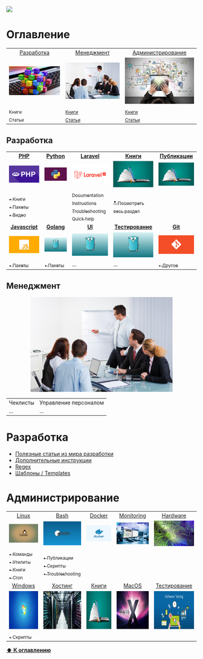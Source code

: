 ![](https://github.styleci.io/repos/7548986/shield?style=plastic)

# Оглавление
<table>
    <tr>
        <td align="center">
            <a href="#разработка">Разработка</a>
        </td>
        <td align="center">
            <a href="#менеджмент">Менеджмент</a>
        </td>
        <td align="center">
            <a href="#администрирование">Администрирование</a>
        </td>
    </tr>
    <tr>
        <td align="center">
            <a href="programming"><img src="images/programming.jpg" width=300px;></a>
        </td>
        <td align="center">
            <a href="#management"><img src="images/management.jpg" width=300px;></a>
        </td>
        <td align="center">
            <a href="#administration"><img src="images/administration.jpg" width=300px;></a>
        </td> 
    </tr>
    <tr>
        <td>
            <sub>Книги</sub><br/>
            <sub>Статьи</sub>
        </td>
        <td>
            <sub><a href="/Management/Books/README.md">Книги</a></sub><br/>
            <sub><a href="/Management/Posts/README.md">Статьи</a></sub>
        </td>
        <td>
            <sub><a href="/Management/Books/README.md">Книги</a></sub><br/>
            <sub><a href="/Management/Posts/README.md">Статьи</a></sub>
        </td> 
    </tr>
</table>

## Разработка

<table>
    <tr>
        <td align="center">
            <a href="/Development/Laravel/README.md"><b>PHP</b></a>
        </td>
        <td align="center">
            <a href="/Development/Python/.."><b>Python</b></a>
        </td>
        <td align="center">
            <a href="/Development/Laravel/README.md"><b>Laravel</b></a>
        </td>
        <td align="center">
            <a href="/Development/Books/README.md"><b>Книги</b></a>
        </td>
        <td align="center">
            <a href="#"><b>Публикации</b></a>
        </td>
    </tr>
    <tr>
        <td align="center">
            <img src="images/php.png" width="150">
        </td>
        <td align="center">
            <img src="images/python.jpg" width="150">
        </td>
        <td align="center">
                <img src="images/laravel.png" width="150">
        </td>
        <td align="center">
                <img src="images/books.jpg" width="150">
        </td>
        <td align="center">
                <img src="images/books.jpg" width="150">
        </td>
    </tr>
    <tr>
        <td>
            <a href=""><sub>&bull; Книги</sub></a></br>
            <a href="/Development/PHP_Packets/README.md"><sub>&bull; Пакеты</sub></a></br>
            <a href="/PHP/Videos/README.md"><sub>&bull; Видео</sub></a></br>
        </td>
        <td>
        </td>
        <td>
            <a href="/Development/Laravel/Documentation/README.md"><sub>Documentation</sub></a><br/>
            <a href="/Development/Laravel/Instructions/"><sub>Instructions</sub></a><br/>
            <a href="/Development/Laravel/Troubleshooting/README.md"><sub>Troubleshooting</sub></a><br/>
            <a href="/Development/Laravel/QuickHelp/README.md"><sub>Quick help</sub></a>
        </td>
        <td>
            <a href="/Development/Books/README.md">&bull; <sub>Посмотреть весь раздел</sub></a><br/>
        </td>
    </tr>
    <tr>
        <td align="center">
            <a href="#"><b>Javascript</b></a>
        </td>
        <td align="center">
            <a href="#"><b>Golang</b></a>
        </td>
        <td align="center">
            <a href="/Development/UI/README.md"><b>UI</b></a>
        </td>
        <td align="center">
            <a href="/Development/Testing/README.md"><b>Тестирование</b></a>
        </td>
        <td align="center">
            <a href="#"><b>Git</b></a>
        </td>
    </tr>
    <tr>
        <td align="center">
            <img src="images/javascript.jpg" width="150">
        </td>
        <td align="center">
            <img src="images/golang.jpg" width="150">
        </td>
        <td align="center">
            <img src="images/golang.jpg" width="150">
        </td>
        <td align="center">
            <img src="images/golang.jpg" width="150">
        </td>
        <td align="center">
            <img src="images/git.png" width="150">
        </td>
    </tr>
    <tr>
        <td>
            <a href="/Development/Javascript_Packets/README.md"><sub>&bull; Пакеты</sub></a>
        </td>
        <td>
            <a href="/Development/Golang_Packets/README.md"><sub>&bull; Пакеты</sub></a>
        </td>
        <td>
            ...
        </td>
        <td>
            ...
        </td>
        <td>
            <a href="/Git/Others/README.md"><sub>&bull; Другое</sub></a>
        </td>
    </tr>
</table>


## Менеджмент
<p align="center">
    <img src="images/management.jpg" height=250px;>
</p>

<table>
    <tr>
        <td align="center">
            Чеклисты
        </td>
        <td align="center">
            Управление персоналом
        </td>
    </tr>
    <tr>
        <td>
            ...
        </td>
        <td>
            ...
        </td>
    </tr>
</table>


# Разработка

* [Полезные статьи из мира разработки](Development/Docs)
* [Дополнительные инструкции](/Development/PHP_Packets/Instructions)
* [Regex](Development/Regex)
* [Шаблоны / Templates](Development/Templates)

# Администрирование

<table>
    <tr>
        <td align="center">
            <a href="/DevOps/Bash/">Linux</a><br/>
        </td>
        <td align="center">
            <a href="/DevOps/Bash/">Bash</a><br/>
        </td>
        <td align="center">
            <a href="/Management/Posts/README.md">Docker</a><br/>
        </td>
        <td align="center">
            <a href="/DevOps/Monitoring/README.md">Monitoring</a>
        </td>
        <td align="center">
            <a href="/Hardware">Hardware</a>
        </td>
    </tr>
    <tr>
        <td align="center">
            <img src="images/linux.jpg" width="150">
        </td>
        <td align="center">
            <img src="images/bash.jpg" width="150">
        </td>
        <td align="center">
            <img src="images/docker.jpg" width="150">
        </td>
        <td align="center">
            <img src="images/monitoring.jpg" width="150">
        </td>
        <td align="center">
            <img src="images/hardware.jpg" width="150">
        </td>
    </tr>
    <tr>
        <td>
            <a href="/DevOps/Linux_Commands/README.md"><sub>&bull; Команды</sub></a><br/>
            <a href="/DevOps/Linux_Utils/README.md"><sub>&bull; Утилиты</sub></a><br/>
            <a href="/DevOps/Books/README.md"><sub>&bull; Книги</sub></a><br/>
            <a href="/DevOps/Cron"><sub>&bull; Cron</sub></a><br/>
        </td>
            <td>
                <a href="/DevOps/Bash/Posts/README.md"><sub>&bull; Публикации</sub></a><br/>
                <a href="/DevOps/Bash/Scripts/.."><sub>&bull; Скрипты</sub></a><br/>
                <a href="/DevOps/Bash/Torubleshooting/"><sub>&bull; Troubleshooting</sub></a>
        </td>
    </tr>
    <tr>
        <td align="center">
            <a href="#">Windows</a><br/>
        </td>
        <td align="center">
            <a href="/DevOps/Hosting/README.md">Хостинг</a><br/>
        </td>
        <td align="center">
            <a href="/DevOps/Books/README.md">Книги</a><br/>
        </td>
        <td align="center">
            <a href="/DevOps/MacOS/README.md">MacOS</a>
        </td>
        <td align="center">
            <a href="/DevOps/Testing/README.md">Тестирование</a>
        </td>
    </tr>
    <tr>
        <td align="center">
             <img src="images/windows.jpg" width="150" height="100">
        </td>
        <td align="center">
            <img src="images/hosting.jpg" width="150" height="100">
        </td>
        <td align="center">
            <img src="images/books.jpg" width="150" height="100">
        </td>
        <td align="center">
            <img src="images/macos.jpeg" width="150" height="100">
        </td>
        <td align="center">
            <img src="images/testing.jpg" width="150" height="100">
        </td>
    </tr>
    <tr>
        <td>
            <a href="/DevOps/CMDScripts/"><sub>&bull; Скрипты</sub></a>
        </td>
    </tr>
</table>

**[⬆ К оглавлению](#Оглавление)**